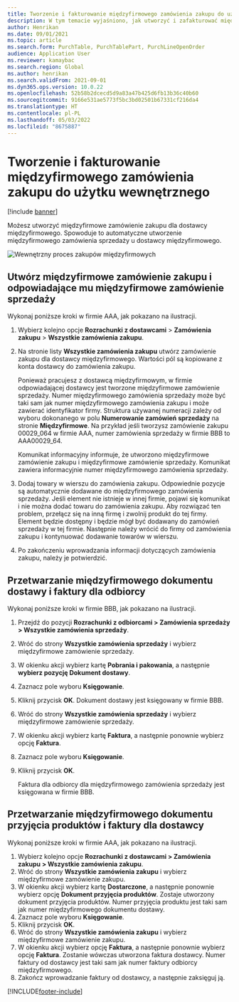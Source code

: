 ```yaml
---
title: Tworzenie i fakturowanie międzyfirmowego zamówienia zakupu do użytku wewnętrznego
description: W tym temacie wyjaśniono, jak utworzyć i zafakturować międzyfirmowe zamówienie zakupu do użytku wewnętrznego
author: Henrikan
ms.date: 09/01/2021
ms.topic: article
ms.search.form: PurchTable, PurchTablePart, PurchLineOpenOrder
audience: Application User
ms.reviewer: kamaybac
ms.search.region: Global
ms.author: henrikan
ms.search.validFrom: 2021-09-01
ms.dyn365.ops.version: 10.0.22
ms.openlocfilehash: 52b58b2dcecd5d9a83a47b425d6fb13b36c40b60
ms.sourcegitcommit: 9166e531ae5773f5bc3bd02501b67331cf216da4
ms.translationtype: HT
ms.contentlocale: pl-PL
ms.lasthandoff: 05/03/2022
ms.locfileid: "8675887"
---
```

# <a name="create-and-invoice-an-intercompany-purchase-order-for-internal-use"></a>Tworzenie i fakturowanie międzyfirmowego zamówienia zakupu do użytku wewnętrznego

[!include [banner](../../includes/banner.md)]

Możesz utworzyć międzyfirmowe zamówienie zakupu dla dostawcy międzyfirmowego. Spowoduje to automatyczne utworzenie międzyfirmowego zamówienia sprzedaży u dostawcy międzyfirmowego.

![Wewnętrzny proces zakupów międzyfirmowych](media/intercompanypurchaseprocess.png)

## <a name="create-an-intercompany-purchase-order-and-a-corresponding-intercompany-sales-order"></a>Utwórz międzyfirmowe zamówienie zakupu i odpowiadające mu międzyfirmowe zamówienie sprzedaży

Wykonaj poniższe kroki w firmie AAA, jak pokazano na ilustracji.

1. Wybierz kolejno opcje **Rozrachunki z dostawcami** \> **Zamówienia zakupu** \> **Wszystkie zamówienia zakupu**.
1. Na stronie listy **Wszystkie zamówienia zakupu** utwórz zamówienie zakupu dla dostawcy międzyfirmowego. Wartości pól są kopiowane z konta dostawcy do zamówienia zakupu.

    Ponieważ pracujesz z dostawcą międzyfirmowym, w firmie odpowiadającej dostawcy jest tworzone międzyfirmowe zamówienie sprzedaży. Numer międzyfirmowego zamówienia sprzedaży może być taki sam jak numer międzyfirmowego zamówienia zakupu i może zawierać identyfikator firmy. Struktura używanej numeracji zależy od wyboru dokonanego w polu **Numerowanie zamówień sprzedaży** na stronie **Międzyfirmowe**. Na przykład jeśli tworzysz zamówienie zakupu 00029\_064 w firmie AAA, numer zamówienia sprzedaży w firmie BBB to AAA00029\_64.

    Komunikat informacyjny informuje, że utworzono międzyfirmowe zamówienie zakupu i międzyfirmowe zamówienie sprzedaży. Komunikat zawiera informacyjnie numer międzyfirmowego zamówienia sprzedaży.

1. Dodaj towary w wierszu do zamówienia zakupu. Odpowiednie pozycje są automatycznie dodawane do międzyfirmowego zamówienia sprzedaży. Jeśli element nie istnieje w innej firmie, pojawi się komunikat i nie można dodać towaru do zamówienia zakupu. Aby rozwiązać ten problem, przełącz się na inną firmę i zwolnij produkt do tej firmy. Element będzie dostępny i będzie mógł być dodawany do zamówień sprzedaży w tej firmie. Następnie należy wrócić do firmy od zamówienia zakupu i kontynuować dodawanie towarów w wierszu.
1. Po zakończeniu wprowadzania informacji dotyczących zamówienia zakupu, należy je potwierdzić.

## <a name="process-the-intercompany-packing-slip-and-customer-invoice"></a>Przetwarzanie międzyfirmowego dokumentu dostawy i faktury dla odbiorcy

Wykonaj poniższe kroki w firmie BBB, jak pokazano na ilustracji.

1. Przejdź do pozycji **Rozrachunki z odbiorcami \> Zamówienia sprzedaży \> Wszystkie zamówienia sprzedaży**.
1. Wróć do strony **Wszystkie zamówienia sprzedaży** i wybierz międzyfirmowe zamówienie sprzedaży.
1. W okienku akcji wybierz kartę **Pobrania i pakowania**, a następnie **wybierz pozycję Dokument dostawy**.
1. Zaznacz pole wyboru **Księgowanie**.
1. Kliknij przycisk **OK**. Dokument dostawy jest księgowany w firmie BBB.
1. Wróć do strony **Wszystkie zamówienia sprzedaży** i wybierz międzyfirmowe zamówienie sprzedaży.
1. W okienku akcji wybierz kartę **Faktura**, a następnie ponownie wybierz opcję **Faktura**.
1. Zaznacz pole wyboru **Księgowanie**.
1. Kliknij przycisk **OK**.

    Faktura dla odbiorcy dla międzyfirmowego zamówienia sprzedaży jest księgowana w firmie BBB.

## <a name="process-the-intercompany-product-receipt-and-vendor-invoice"></a>Przetwarzanie międzyfirmowego dokumentu przyjęcia produktów i faktury dla dostawcy

Wykonaj poniższe kroki w firmie AAA, jak pokazano na ilustracji.

1. Wybierz kolejno opcje **Rozrachunki z dostawcami \> Zamówienia zakupu \> Wszystkie zamówienia zakupu**.
1. Wróć do strony **Wszystkie zamówienia zakupu** i wybierz międzyfirmowe zamówienie zakupu.
1. W okienku akcji wybierz kartę **Dostarczone**, a następnie ponownie wybierz opcję **Dokument przyjęcia produktów**. Zostaje utworzony dokument przyjęcia produktów. Numer przyjęcia produktu jest taki sam jak numer międzyfirmowego dokumentu dostawy.
1. Zaznacz pole wyboru **Księgowanie**.
1. Kliknij przycisk **OK**.
1. Wróć do strony **Wszystkie zamówienia zakupu** i wybierz międzyfirmowe zamówienie zakupu.
1. W okienku akcji wybierz opcję **Faktura**, a następnie ponownie wybierz opcję **Faktura**. Zostanie wówczas utworzona faktura dostawcy. Numer faktury od dostawcy jest taki sam jak numer faktury odbiorcy międzyfirmowego.
1. Zakończ wprowadzanie faktury od dostawcy, a następnie zaksięguj ją.

[!INCLUDE[footer-include](../../includes/footer-banner.md)]
